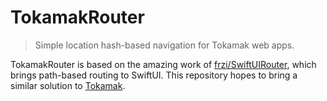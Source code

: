 # TokamakRouter

> Simple location hash-based navigation for Tokamak web apps.

TokamakRouter is based on the amazing work of [frzi/SwiftUIRouter](https://github.com/frzi/SwiftUIRouter/), which brings path-based routing to SwiftUI. This repository hopes to bring a similar solution to [Tokamak](https://tokamak.dev).
